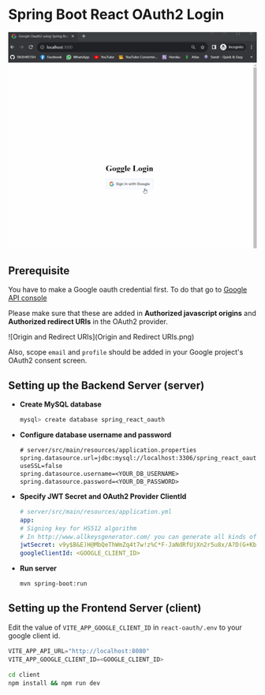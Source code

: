# Spring Boot React OAuth2 Login 

<img src="preview/preview.gif" alt="Google Oauth Login">

## Prerequisite

You have to make a Google oauth credential first. To do that go to [Google API console](https://console.developers.google.com/projectselector/apis/credentials?pli=1) 

Please make sure that these are added in **Authorized javascript origins** and **Authorized redirect URIs** in the OAuth2 provider.  

![Origin and Redirect URIs](Origin and Redirect URIs.png)

Also, scope `email` and `profile` should be added in your Google project's OAuth2 consent screen.


## Setting up the Backend Server (server)

+ **Create MySQL database**

  ```bash
  mysql> create database spring_react_oauth
  ```

+ **Configure database username and password**

  ```properties
  # server/src/main/resources/application.properties
  spring.datasource.url=jdbc:mysql://localhost:3306/spring_react_oauth?useSSL=false
  spring.datasource.username=<YOUR_DB_USERNAME>
  spring.datasource.password=<YOUR_DB_PASSWORD>
  ```

+ **Specify JWT Secret and OAuth2 Provider ClientId**

  ```yml
  # server/src/main/resources/application.yml
  app:
  # Signing key for HS512 algorithm
  # In http://www.allkeysgenerator.com/ you can generate all kinds of keys
  jwtSecret: v9y$B&E)H@MbQeThWmZq4t7w!z%C*F-JaNdRfUjXn2r5u8x/A?D(G+KbPeShVkYp
  googleClientId: <GOOGLE_CLIENT_ID>
  ```

+ **Run server**

  ```bash
  mvn spring-boot:run
  ```

## Setting up the Frontend Server (client)

Edit the value of `VITE_APP_GOOGLE_CLIENT_ID` in `react-oauth/.env` to your google client id.

```js
VITE_APP_API_URL="http://localhost:8080"
VITE_APP_GOOGLE_CLIENT_ID=<GOOGLE_CLIENT_ID>
```

```bash
cd client
npm install && npm run dev
```